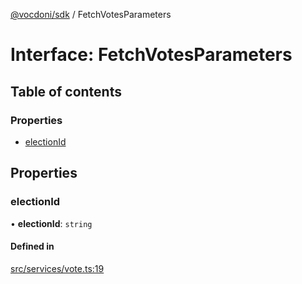 [@vocdoni/sdk](/sdk) / FetchVotesParameters

# Interface: FetchVotesParameters

## Table of contents

### Properties

- [electionId](FetchVotesParameters#electionid)

## Properties

### electionId

• **electionId**: `string`

#### Defined in

[src/services/vote.ts:19](https://github.com/vocdoni/vocdoni-sdk/blob/179c92b4cecfec787d968dc02b519f64ee15c5d3/src/services/vote.ts#L19)
